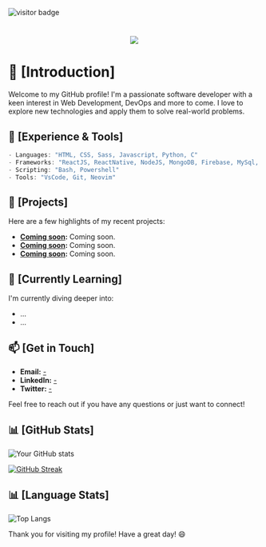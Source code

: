 ![visitor badge](https://visitor-badge.laobi.icu/badge?page_id=wgs45.wgs45)

<h1 align="center">
    <img src="https://readme-typing-svg.herokuapp.com/?font=Fira+code&size=35&center=true&vCenter=true&width=500&height=150&duration=4000&lines=Profile+Preview...;" />
</h1>

# 🎲 [Introduction]

Welcome to my GitHub profile! I'm a passionate software developer with a keen interest in Web Development, DevOps and more to come. I love to explore new technologies and apply them to solve real-world problems.

## 🧬 [Experience & Tools]
```c
- Languages: "HTML, CSS, Sass, Javascript, Python, C"
- Frameworks: "ReactJS, ReactNative, NodeJS, MongoDB, Firebase, MySql, Bootstrap, Material-UI, Arduino"
- Scripting: "Bash, Powershell"
- Tools: "VsCode, Git, Neovim"
```

## 🚀 [Projects]
Here are a few highlights of my recent projects:
- **[Coming soon](link-to-project):** Coming soon.
- **[Coming soon](link-to-project):** Coming soon.
- **[Coming soon](link-to-project):** Coming soon.

## 🌱 [Currently Learning]
I'm currently diving deeper into:
- ...
- ...

## 📫 [Get in Touch]
- **Email:** [-](...)
- **LinkedIn:** [-](...)
- **Twitter:** [-](...)

Feel free to reach out if you have any questions or just want to connect!

## 📊 [GitHub Stats]
![Your GitHub stats](https://github-readme-stats.vercel.app/api?username=wgs45&show_icons=true&theme=tokyonight)

[![GitHub Streak](https://streak-stats.demolab.com?user=wgs45&theme=tokyonight)](https://git.io/streak-stats)

## 📊 [Language Stats]

![Top Langs](https://github-readme-stats.vercel.app/api/top-langs/?username=wgs45&layout=compact&theme=tokyonight)

Thank you for visiting my profile! Have a great day! 😄
